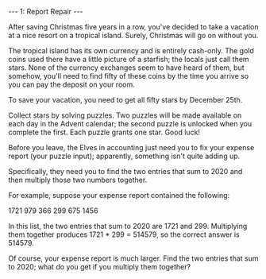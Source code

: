 --- 1: Report Repair ---

After saving Christmas five years in a row, you've decided to take a vacation at a nice resort on a
tropical island. Surely, Christmas will go on without you.

The tropical island has its own currency and is entirely cash-only. The gold coins used there have a
little picture of a starfish; the locals just call them stars. None of the currency exchanges seem
to have heard of them, but somehow, you'll need to find fifty of these coins by the time you arrive
so you can pay the deposit on your room.

To save your vacation, you need to get all fifty stars by December 25th.

Collect stars by solving puzzles. Two puzzles will be made available on each day in the Advent
calendar; the second puzzle is unlocked when you complete the first. Each puzzle grants one star.
Good luck!

Before you leave, the Elves in accounting just need you to fix your expense report (your puzzle
input); apparently, something isn't quite adding up.

Specifically, they need you to find the two entries that sum to 2020 and then multiply those two
numbers together.

For example, suppose your expense report contained the following:

1721
979
366
299
675
1456

In this list, the two entries that sum to 2020 are 1721 and 299. Multiplying them together produces
1721 * 299 = 514579, so the correct answer is 514579.

Of course, your expense report is much larger. Find the two entries that sum to 2020; what do you
get if you multiply them together?
